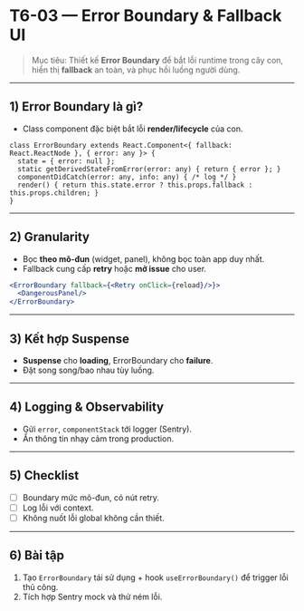 # T6-03 — Error Boundary & Fallback UI

> Mục tiêu: Thiết kế **Error Boundary** để bắt lỗi runtime trong cây con, hiển thị **fallback** an toàn, và phục hồi luồng người dùng.

---

## 1) Error Boundary là gì?
- Class component đặc biệt bắt lỗi **render/lifecycle** của con.
```tsx
class ErrorBoundary extends React.Component<{ fallback: React.ReactNode }, { error: any }> {
  state = { error: null };
  static getDerivedStateFromError(error: any) { return { error }; }
  componentDidCatch(error: any, info: any) { /* log */ }
  render() { return this.state.error ? this.props.fallback : this.props.children; }
}
```

---

## 2) Granularity
- Bọc **theo mô-đun** (widget, panel), không bọc toàn app duy nhất.  
- Fallback cung cấp **retry** hoặc **mở issue** cho user.

```jsx
<ErrorBoundary fallback={<Retry onClick={reload}/>}>
  <DangerousPanel/>
</ErrorBoundary>
```

---

## 3) Kết hợp Suspense
- **Suspense** cho **loading**, ErrorBoundary cho **failure**.  
- Đặt song song/bao nhau tùy luồng.

---

## 4) Logging & Observability
- Gửi `error`, `componentStack` tới logger (Sentry).  
- Ẩn thông tin nhạy cảm trong production.

---

## 5) Checklist
- [ ] Boundary mức mô-đun, có nút retry.  
- [ ] Log lỗi với context.  
- [ ] Không nuốt lỗi global không cần thiết.

---

## 6) Bài tập
1. Tạo `ErrorBoundary` tái sử dụng + hook `useErrorBoundary()` để trigger lỗi thủ công.  
2. Tích hợp Sentry mock và thử ném lỗi.